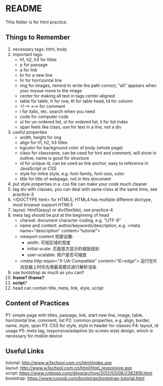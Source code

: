 # README

THis folder is for html practice. 

## Things to Remember
1. necessary tags: html, body
2. important tags: 
   * h1, h2, h3 for titles
   * p for passage
   * a for link
   * br for a new line
   * hr for horrizontal line
   * img for images, remind to write the path correct, "alt" appears when your mouse move to the image
   * center for making all text in tags center-aligned
   * table for table, tr for row, th for table head, td for column
   * \<!--> <--> for comment
   * i for italic, etc. search when you need
   * code for computer code 
   * ul for un-ordered list, ol for ordered list, li for list index
   * span feels like class, use for text in a line, not a div
3. useful properties
   * width, height for img
   * align for h1, h2, h3 titles
   * bgcolor for background color of body (whole page)
   * class for classname, can be used for hint and comment, will show in outline, name is good for structure
   * id for unique id, can be used as link anchor, easy to reference in JavaScript or CSS
   * style for inline style, e.g. font-family, font-size, color
   * title for title of webpage, not in this document
4. put style properties in a .css file can make your code much cleaner
5. tag div with classes, you can deal with same class at the same time, see practice-3
6. \<!DOCTYPE html> for HTML5, HTML4 has multiple different doctype, most browser support HTML5
7. layout: html5(easy) or div(flexible), see practice-4
8. meta tag should be put at the beginning of head
   * charset: document character coding, e.g. "UTF-8"
   * name and content: author/keywords/description, e.g. \<meta name="description" content="tutorial">
   * viewport content 视窗设置: 
     * width: 可视区域的宽度
     * initial-scale: 页面首次显示的缩放级别
     * user-scalable: 用户是否可缩放
   * \<meta http-equiv="X-UA-Compatible" content="IE=edge"> 运行在IE浏览器上时优先用最高模式进行解析渲染
9.  use bootstrap as much as you can!!
10. **frame? iframe?**
11. **script**?
12. head can contain title, meta, link, style, script

## Content of Practices
P1: simple page with titles, passage, link, start new line, image, table, horrizontal line, comment, list
P2: common properties, e.g. align, border, name, style, span
P3: CSS for style, style in header for classes
P4: layout, id usage
P5: meta tag, responsive/adaptive (to screen size) design, which is necessary for mobile device

## Useful Links
tutorial: http://www.w3school.com.cn/html/index.asp \
layout: http://www.w3school.com.cn/html/html_responsive.asp \
script: https://www.cnblogs.com/ddyq/archive/2012/03/06/2382816.html \
bootstrap: https://www.runoob.com/bootstrap/bootstrap-tutorial.html
